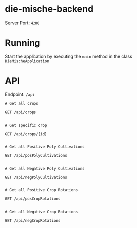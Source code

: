 # die-mische-backend

Server Port: ```4200```

# Running

Start the application by executing the ```main``` method in the class ```DieMischeApplication```

# API

Endpoint: ```/api```

```
# Get all crops

GET /api/crops


# Get specific crop

GET /api/crops/{id}


# Get all Positive Poly Cultivations

GET /api/posPolyCultivations


# Get all Negative Poly Cultivations

GET /api/negPolyCultivations


# Get all Positive Crop Rotations

GET /api/posCropRotations


# Get all Negative Crop Rotations

GET /api/negCropRotations
